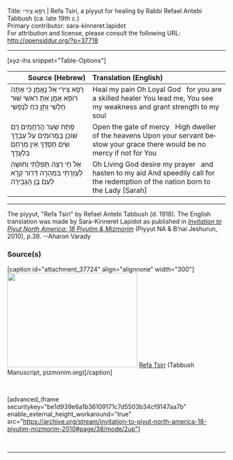<html>
<head></head>
<body>
Title: רְפָא צִירִי | Refa Tsiri, a piyyut for healing by Rabbi Refael Antebi Tabbush (ca. late 19th c.)<br />
Primary contributor: sara-kinneret.lapidot<br />
For attribution and license, please consult the following URL: <a href="http://opensiddur.org/?p=37718">http://opensiddur.org/?p=37718</a>
<p />
<hr />

[xyz-ihs snippet="Table-Options"]<table style="margin-left: auto; margin-right: auto;" class="draggable">
<thead><tr><th id="x" style="text-align: right;">Source (Hebrew)</th><th style="text-align: left;">Translation (English)</th></tr></thead>
<tbody>
<tr><td style="vertical-align:top;">
<div class="liturgy" lang="he">
<span class="acrostic">רְ</span>פָא צִירִי אֵל נֶאֱמָן 
כִּי אַתָּה רוֹפֵא אֻמָּן
אַתְּ רֺאשִׁי שׁוּר חַלְשִׁי 
וְתֵן כֹּחַ לְנַפְשִׁי
</span></div></td>

<td style="vertical-align:top;">
<div class="english" lang="en">
Heal my pain Oh Loyal God <span class="acrostic">&nbsp;</span>
for you are a skilled healer
You lead me, You see my weakness 
and grant strength to my soul
</div></td></tr>


<tr><td style="vertical-align:top;">
<div class="liturgy" lang="he">
<span class="acrostic">פְּ</span>תַח שַׁעַר הָרַחֲמִים 
רָם שׁוֹכֵן בַּמְּרוֹמִים
עַל עַבְדָּךְ שִׂים חַסְדָּךְ 
אֵין מְרַחֵם בִּלְעָדָךְ
</span></div></td>

<td style="vertical-align:top;">
<div class="english" lang="en">
Open the gate of mercy <span class="acrostic">&nbsp;</span>
High dweller of the heavens
Upon your servant bestow your grace 
there would be no mercy if not for You
</div></td></tr>


<tr><td style="vertical-align:top;">
<div class="liturgy" lang="he">
<span class="acrostic">אֵל</span> חַי רְצֵה תְּפִלָּתִי 
וְחוּשָׁה לְעֶזְרָתִי
בִּמְהֵרָה דְּרוֹר 
קְרָא לְעַם בֶּן הַגְּבִירָה
</span></div></td>

<td style="vertical-align:top;">
<div class="english" lang="en">
Oh Living God desire my prayer <span class="acrostic">&nbsp;</span>
and hasten to my aid
And speedily call for the redemption 
of the nation born to the Lady [Sarah]
</div></td></tr>
</tbody></table>

<hr />

The piyyut, "Refa Tsiri" by Refael Antebi Tabbush (d. 1918). The English translation was made by Sara-Kinneret Lapidot as published in <em><a href="http://piyutnorthamerica.org/s/Refa-Tziri.pdf">Invitation to Piyut North America: 18 Piyutim & Mizmorim</a></em> (Piyyut NA & B’nai Jeshurun, 2010), p.39. --Aharon Varady


<h3>Source(s)</h3>

[caption id="attachment_37724" align="alignnone" width="300"]<a href="https://opensiddur.org/wp-content/uploads/2021/06/013b2.png"><img src="https://opensiddur.org/wp-content/uploads/2021/06/013b2-300x217.png" alt="" width="300" height="217" class="size-medium wp-image-37724" /></a> <a href="https://www.pizmonim.org/book.php?manuscript=6321">Refa Tsiri</a> (Tabbush Manuscript, pizmonim.org)[/caption]

&nbsp;

[advanced_iframe securitykey="be1d939e6a1b36109171c7d5503b34cf9147aa7b" enable_external_height_workaround="true" src="https://archive.org/stream/invitation-to-piyut-north-america-18-piyutim-mizmorim-2010#page/38/mode/2up"]

&nbsp;

<hr />

&nbsp;



</body>
</html>